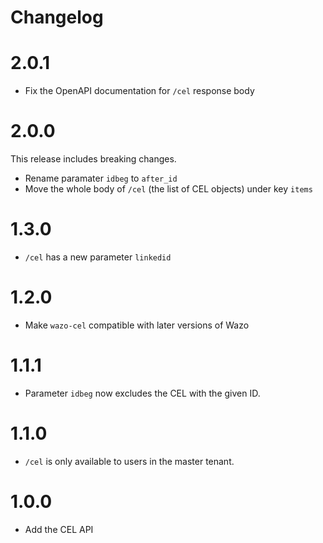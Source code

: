Changelog
=========

2.0.1
=====

* Fix the OpenAPI documentation for `/cel` response body

2.0.0
=====

This release includes breaking changes.

* Rename paramater `idbeg` to `after_id`
* Move the whole body of `/cel` (the list of CEL objects) under key `items`

1.3.0
====

* `/cel` has a new parameter `linkedid`

1.2.0
=====

* Make `wazo-cel` compatible with later versions of Wazo

1.1.1
=====

* Parameter `idbeg` now excludes the CEL with the given ID.

1.1.0
=====

* `/cel` is only available to users in the master tenant.

1.0.0
=======

* Add the CEL API
